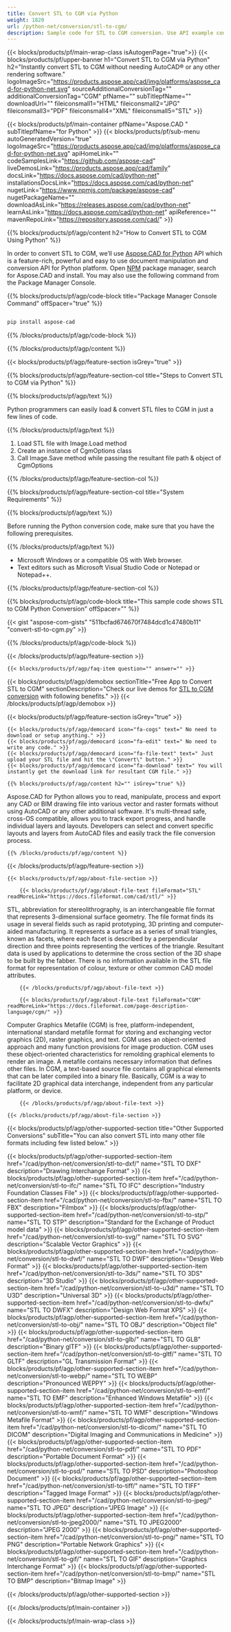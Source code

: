 ```yaml
---
title: Convert STL to CGM via Python
weight: 1820
url: /python-net/conversion/stl-to-cgm/ 
description: Sample code for STL to CGM conversion. Use API example code for batch STL files to CGM conversion.
---
```


{{< blocks/products/pf/main-wrap-class isAutogenPage="true">}}
{{< blocks/products/pf/upper-banner h1="Convert STL to CGM via Python" h2="Instantly convert STL to CGM without needing AutoCAD® or any other rendering software." logoImageSrc="https://products.aspose.app/cad/img/platforms/aspose_cad-for-python-net.svg" sourceAdditionalConversionTag="" additionalConversionTag="CGM" pfName="" subTitlepfName="" downloadUrl="" fileiconsmall1="HTML" fileiconsmall2="JPG" fileiconsmall3="PDF" fileiconsmall4="XML" fileiconsmall5="STL" >}}

{{< blocks/products/pf/main-container pfName="Aspose.CAD " subTitlepfName="for Python" >}}
{{< blocks/products/pf/sub-menu autoGeneratedVersion="true" logoImageSrc="https://products.aspose.app/cad/img/platforms/aspose_cad-for-python-net.svg" apiHomeLink="" codeSamplesLink="https://github.com/aspose-cad" liveDemosLink="https://products.aspose.app/cad/family" docsLink="https://docs.aspose.com/cad/python-net" installationsDocsLink="https://docs.aspose.com/cad/python-net" nugetLink="https://www.npmjs.com/package/aspose-cad" nugetPackageName="" downloadAsLink="https://releases.aspose.com/cad/python-net" learnAsLink="https://docs.aspose.com/cad/python-net" apiReference="" mavenRepoLink="https://repository.aspose.com/cad/" >}}

{{% blocks/products/pf/agp/content h2="How to Convert STL to CGM Using Python" %}}

 In order to convert STL to CGM, we’ll use [Aspose.CAD for Python](https://products.aspose.com/cad/python-net) API which is a feature-rich, powerful and easy to use document manipulation and conversion API for Python platform. Open [NPM](https://www.npmjs.com/package/aspose-cad) package manager, search for Aspose.CAD and install. You may also use the following command from the Package Manager Console.

{{% blocks/products/pf/agp/code-block title="Package Manager Console Command" offSpacer="true" %}}

```py

pip install aspose-cad

```

{{% /blocks/products/pf/agp/code-block %}}

{{% /blocks/products/pf/agp/content %}}

{{< blocks/products/pf/agp/feature-section isGrey="true" >}}

{{% blocks/products/pf/agp/feature-section-col title="Steps to Convert STL to CGM via Python" %}}

{{% blocks/products/pf/agp/text %}}

Python programmers can easily load & convert STL files to CGM in just a few lines of code.

{{% /blocks/products/pf/agp/text %}}

1.  Load STL file with Image.Load method
1.  Create an instance of CgmOptions class
1.  Call Image.Save method while passing the resultant file path & object of CgmOptions

{{% /blocks/products/pf/agp/feature-section-col %}}

{{% blocks/products/pf/agp/feature-section-col title="System Requirements" %}}

{{% blocks/products/pf/agp/text %}}

 Before running the Python conversion code, make sure that you have the following prerequisites.

{{% /blocks/products/pf/agp/text %}}

-  Microsoft Windows or a compatible OS with Web browser.
-  Text editors such as Microsoft Visual Studio Code or Notepad or Notepad++.

{{% /blocks/products/pf/agp/feature-section-col %}}

{{% blocks/products/pf/agp/code-block title="This sample code shows STL to CGM Python Conversion" offSpacer="" %}}

{{< gist "aspose-com-gists" "511bcfad674670f7484dcd1c47480b11" "convert-stl-to-cgm.py" >}}

{{% /blocks/products/pf/agp/code-block %}}

{{< /blocks/products/pf/agp/feature-section >}}

    {{< blocks/products/pf/agp/faq-item question="" answer="" >}}
 

<!-- aboutfile Starts -->

{{< blocks/products/pf/agp/demobox sectionTitle="Free App to Convert STL to CGM" sectionDescription="Check our live demos for [STL to CGM conversion](https://products.aspose.app/cad/conversion/stl-to-cgm) with following benefits." >}}
{{< /blocks/products/pf/agp/demobox >}}

{{< blocks/products/pf/agp/feature-section isGrey="true" >}}

    {{< blocks/products/pf/agp/democard icon="fa-cogs" text=" No need to download or setup anything." >}}
    {{< blocks/products/pf/agp/democard icon="fa-edit" text=" No need to write any code." >}}
    {{< blocks/products/pf/agp/democard icon="fa-file-text" text=" Just upload your STL file and hit the \"Convert\" button." >}}
    {{< blocks/products/pf/agp/democard icon="fa-download" text=" You will instantly get the download link for resultant CGM file." >}}

    {{% blocks/products/pf/agp/content h2="" isGrey="true" %}}

Aspose.CAD for Python allows you to read, manipulate, process and export any CAD or BIM drawing file into various vector and raster formats without using AutoCAD or any other additional software. It's multi-thread safe, cross-OS compatible, allows you to track export progress, and handle individual layers and layouts. Developers can select and convert specific layouts and layers from AutoCAD files and easily track the file conversion process.

    {{% /blocks/products/pf/agp/content %}}

{{< /blocks/products/pf/agp/feature-section >}}

    {{< blocks/products/pf/agp/about-file-section >}}

        {{< blocks/products/pf/agp/about-file-text fileFormat="STL" readMoreLink="https://docs.fileformat.com/cad/stl/" >}}
STL, abbreviation for stereolithrography, is an interchangeable file format that represents 3-dimensional surface geometry. The file format finds its usage in several fields such as rapid prototyping, 3D printing and computer-aided manufacturing. It represents a surface as a series of small triangles, known as facets, where each facet is described by a perpendicular direction and three points representing the vertices of the triangle. Resultant data is used by applications to determine the cross section of the 3D shape to be built by the fabber. There is no information available in the STL file format for representation of colour, texture or other common CAD model attributes.

        {{< /blocks/products/pf/agp/about-file-text >}}

        {{< blocks/products/pf/agp/about-file-text fileFormat="CGM" readMoreLink="https://docs.fileformat.com/page-description-language/cgm/" >}}
Computer Graphics Metafile (CGM) is free, platform-independent, international standard metafile format for storing and exchanging vector graphics (2D), raster graphics, and text. CGM uses an object-oriented approach and many function provisions for image production. CGM uses these object-oriented characteristics for remolding graphical elements to render an image. A metafile contains necessary information that defines other files. In CGM, a text-based source file contains all graphical elements that can be later compiled into a binary file. Basically, CGM is a way to facilitate 2D graphical data interchange, independent from any particular platform, or device.

        {{< /blocks/products/pf/agp/about-file-text >}}

    {{< /blocks/products/pf/agp/about-file-section >}}

<!-- aboutfile Ends -->

{{< blocks/products/pf/agp/other-supported-section title="Other Supported Conversions" subTitle="You can also convert STL into many other file formats including few listed below." >}}

{{< blocks/products/pf/agp/other-supported-section-item href="/cad/python-net/conversion/stl-to-dxf/" name="STL TO DXF" description="Drawing Interchange Format" >}}
{{< blocks/products/pf/agp/other-supported-section-item href="/cad/python-net/conversion/stl-to-ifc/" name="STL TO IFC" description="Industry Foundation Classes File" >}}
{{< blocks/products/pf/agp/other-supported-section-item href="/cad/python-net/conversion/stl-to-fbx/" name="STL TO FBX" description="Filmbox" >}}
{{< blocks/products/pf/agp/other-supported-section-item href="/cad/python-net/conversion/stl-to-stp/" name="STL TO STP" description="Standard for the Exchange of Product model data" >}}
{{< blocks/products/pf/agp/other-supported-section-item href="/cad/python-net/conversion/stl-to-svg/" name="STL TO SVG" description="Scalable Vector Graphics" >}}
{{< blocks/products/pf/agp/other-supported-section-item href="/cad/python-net/conversion/stl-to-dwf/" name="STL TO DWF" description="Design Web Format" >}}
{{< blocks/products/pf/agp/other-supported-section-item href="/cad/python-net/conversion/stl-to-3ds/" name="STL TO 3DS" description="3D Studio" >}}
{{< blocks/products/pf/agp/other-supported-section-item href="/cad/python-net/conversion/stl-to-u3d/" name="STL TO U3D" description="Universal 3D" >}}
{{< blocks/products/pf/agp/other-supported-section-item href="/cad/python-net/conversion/stl-to-dwfx/" name="STL TO DWFX" description="Design Web Format XPS" >}}
{{< blocks/products/pf/agp/other-supported-section-item href="/cad/python-net/conversion/stl-to-obj/" name="STL TO OBJ" description="Object file" >}}
{{< blocks/products/pf/agp/other-supported-section-item href="/cad/python-net/conversion/stl-to-glb/" name="STL TO GLB" description="Binary glTF" >}}
{{< blocks/products/pf/agp/other-supported-section-item href="/cad/python-net/conversion/stl-to-gltf/" name="STL TO GLTF" description="GL Transmission Format" >}}
{{< blocks/products/pf/agp/other-supported-section-item href="/cad/python-net/conversion/stl-to-webp/" name="STL TO WEBP" description="Pronounced WEPPY" >}}
{{< blocks/products/pf/agp/other-supported-section-item href="/cad/python-net/conversion/stl-to-emf/" name="STL TO EMF" description="Enhanced Windows Metafile" >}}
{{< blocks/products/pf/agp/other-supported-section-item href="/cad/python-net/conversion/stl-to-wmf/" name="STL TO WMF" description="Windows Metafile Format" >}}
{{< blocks/products/pf/agp/other-supported-section-item href="/cad/python-net/conversion/stl-to-dicom/" name="STL TO DICOM" description="Digital Imaging and Communications in Medicine" >}}
{{< blocks/products/pf/agp/other-supported-section-item href="/cad/python-net/conversion/stl-to-pdf/" name="STL TO PDF" description="Portable Document Format" >}}
{{< blocks/products/pf/agp/other-supported-section-item href="/cad/python-net/conversion/stl-to-psd/" name="STL TO PSD" description="Photoshop Document" >}}
{{< blocks/products/pf/agp/other-supported-section-item href="/cad/python-net/conversion/stl-to-tiff/" name="STL TO TIFF" description="Tagged Image Format" >}}
{{< blocks/products/pf/agp/other-supported-section-item href="/cad/python-net/conversion/stl-to-jpeg/" name="STL TO JPEG" description="JPEG Image" >}}
{{< blocks/products/pf/agp/other-supported-section-item href="/cad/python-net/conversion/stl-to-jpeg2000/" name="STL TO JPEG2000" description="JPEG 2000" >}}
{{< blocks/products/pf/agp/other-supported-section-item href="/cad/python-net/conversion/stl-to-png/" name="STL TO PNG" description="Portable Network Graphics" >}}
{{< blocks/products/pf/agp/other-supported-section-item href="/cad/python-net/conversion/stl-to-gif/" name="STL TO GIF" description="Graphics Interchange Format" >}}
{{< blocks/products/pf/agp/other-supported-section-item href="/cad/python-net/conversion/stl-to-bmp/" name="STL TO BMP" description="Bitmap Image" >}}


{{< /blocks/products/pf/agp/other-supported-section >}}

{{< /blocks/products/pf/main-container >}}
    
{{< /blocks/products/pf/main-wrap-class >}}